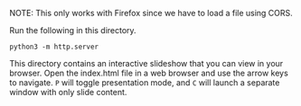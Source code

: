 NOTE: This only works with Firefox since we have to load a file using CORS.

Run the following in this directory.
```
python3 -m http.server
```

This directory contains an interactive slideshow that you can view in your browser. Open the index.html file in a web browser and use the arrow keys to navigate. `P` will toggle presentation mode, and `C` will launch a separate window with only slide content.
